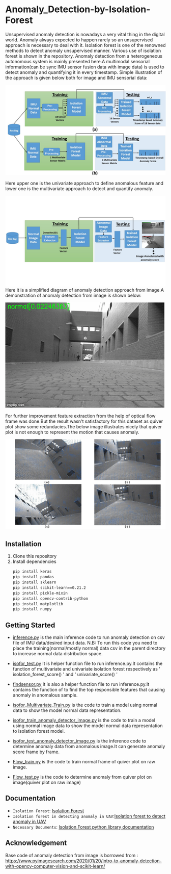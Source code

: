 # Anomaly_Detection-by-Isolation-Forest
Unsupervised anomaly detection is nowadays a very vital thing in the digital world. Anomaly always expected to happen rarely so an unsupervised approach is necessary to deal with it. Isolation forest is one of the renowned methods to detect anomaly unsupervised manner. Various use of isolation forest is shown in the repository. Anomaly detection from a heterogeneous autonomous system is mainly presented here.A multimodal sensorial information(can be sync IMU sensor fusion data with image data) is used to detect anomaly and quantifying it in every timestamp.
Simple illustration of the approach is given below both for image and IMU sensorial data:

![Pipeline for the IMU data](Illustration/approachimu.jpg)

Here upper one is the univariate approach to define anomalous feature and lower one is the multivariate approach to detect and quantify anomaly. 

![Pipeline for the image data](Illustration/approachImage.jpg)
Here it is a simplified diagram of anomaly detection approach from image.A demonstration of anomaly detection from image is shown below:


![](Illustration/3wvqgp.gif)



For further improvement feature extraction from the help of optical flow frame was done.But the result wasn't satisfactory for this dataset as quiver plot show some redundacies.The below image illustrates nicely that quiver plot is not enough to represent the motion that causes anomaly.

![Quiver plot of anomalous frame](Illustration/Opticalflow.jpg)

## Installation
1. Clone this repository
2. Install dependencies
   ```bash
   pip install keras
   pip install pandas
   pip install sklearn
   pip install scikit-learn==0.21.2
   pip install pickle-mixin
   pip install opencv-contrib-python
   pip install matplotlib
   pip install numpy
   ```

## Getting Started 
* [inference.py](inference.py) is the main inference code to run anomaly detection on csv file of IMU data/desired input data.
N.B: To run this code you need to place the training(normal/mostly normal) data csv in the parent directory to increase normal data distribution space.

* [isofor_test.py](isofor_test.py) It is helper function file to run inference.py.It contains the function of multivariate and univariate isolation forest respectively as ' isolation_forest_score() ' and ' univariate_score() '

* [findsensor.py](findsensor.py) It is also a helper function file to run inference.py.It contains the function of to find the top responsible features that causing anomaly in anomalous sample.

* [isofor_Multivariate_Train.py](isofor_Multivariate_Train.py) is the code to train a model using normal data to show the model normal data representation.

* [isofor_train_anomaly_detector_image.py](isofor_train_anomaly_detector_image.py) is the code to train a model using normal image data to show the model normal data representation to isolation forest model.

* [isofor_test_anomaly_detector_image.py](isofor_test_anomaly_detector_image.py) is the inference code to determine anomaly data from anomalous image.It can generate anomaly score frame by frame.

* [Flow_train.py](Flow_train.py) is the code to train normal frame of quiver plot on raw image. 

* [Flow_test.py](Flow_test.py) is the code to determine anomaly from quiver plot on image(quiver plot on raw image) 

## Documentation

* `Isolation Forest`: [Isolation Forest](https://cs.nju.edu.cn/zhouzh/zhouzh.files/publication/icdm08b.pdf?q=isolation-forest)
* `Isolation forest in detecting anomaly in UAV`:[Isolation forest to detect anomaly in UAV](https://www.researchgate.net/publication/334685626_Unsupervised_anomaly_detection_in_unmanned_aerial_vehicles)
* `Necessary Documents`: [Isolation Forest python library documentation](https://scikit-learn.org/stable/modules/generated/sklearn.ensemble.IsolationForest.html)


## Acknowledgement
Base code of anomaly detection from image is borrowed from : https://www.pyimagesearch.com/2020/01/20/intro-to-anomaly-detection-with-opencv-computer-vision-and-scikit-learn/
